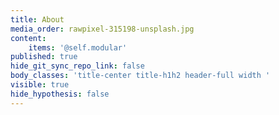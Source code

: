 ```yaml
---
title: About
media_order: rawpixel-315198-unsplash.jpg
content:
    items: '@self.modular'
published: true
hide_git_sync_repo_link: false
body_classes: 'title-center title-h1h2 header-full width '
visible: true
hide_hypothesis: false
---
```


